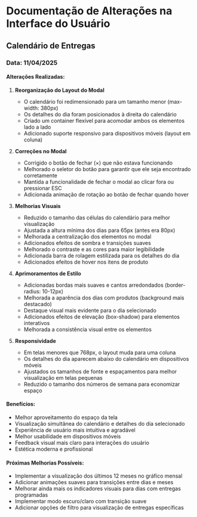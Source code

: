 # Documentação de Alterações na Interface do Usuário

## Calendário de Entregas

### Data: 11/04/2025

#### Alterações Realizadas:

1. **Reorganização do Layout do Modal**
   - O calendário foi redimensionado para um tamanho menor (max-width: 380px)
   - Os detalhes do dia foram posicionados à direita do calendário
   - Criado um container flexível para acomodar ambos os elementos lado a lado
   - Adicionado suporte responsivo para dispositivos móveis (layout em coluna)

2. **Correções no Modal**
   - Corrigido o botão de fechar (×) que não estava funcionando
   - Melhorado o seletor do botão para garantir que ele seja encontrado corretamente
   - Mantida a funcionalidade de fechar o modal ao clicar fora ou pressionar ESC
   - Adicionada animação de rotação ao botão de fechar quando hover

3. **Melhorias Visuais**
   - Reduzido o tamanho das células do calendário para melhor visualização
   - Ajustada a altura mínima dos dias para 65px (antes era 80px)
   - Melhorada a centralização dos elementos no modal
   - Adicionados efeitos de sombra e transições suaves
   - Melhorado o contraste e as cores para maior legibilidade
   - Adicionada barra de rolagem estilizada para os detalhes do dia
   - Adicionados efeitos de hover nos itens de produto

4. **Aprimoramentos de Estilo**
   - Adicionadas bordas mais suaves e cantos arredondados (border-radius: 10-12px)
   - Melhorada a aparência dos dias com produtos (background mais destacado)
   - Destaque visual mais evidente para o dia selecionado
   - Adicionados efeitos de elevação (box-shadow) para elementos interativos
   - Melhorada a consistência visual entre os elementos

5. **Responsividade**
   - Em telas menores que 768px, o layout muda para uma coluna
   - Os detalhes do dia aparecem abaixo do calendário em dispositivos móveis
   - Ajustados os tamanhos de fonte e espaçamentos para melhor visualização em telas pequenas
   - Reduzido o tamanho dos números de semana para economizar espaço

#### Benefícios:

- Melhor aproveitamento do espaço da tela
- Visualização simultânea do calendário e detalhes do dia selecionado
- Experiência de usuário mais intuitiva e agradável
- Melhor usabilidade em dispositivos móveis
- Feedback visual mais claro para interações do usuário
- Estética moderna e profissional

#### Próximas Melhorias Possíveis:

- Implementar a visualização dos últimos 12 meses no gráfico mensal
- Adicionar animações suaves para transições entre dias e meses
- Melhorar ainda mais os indicadores visuais para dias com entregas programadas
- Implementar modo escuro/claro com transição suave
- Adicionar opções de filtro para visualização de entregas específicas
